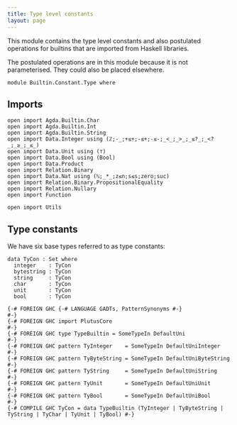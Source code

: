 ```yaml
---
title: Type level constants
layout: page
---
```


This module contains the type level constants and also postulated
operations for builtins that are imported from Haskell libraries.

The postulated operations are in this module because it is not
parameterised. They could also be placed elsewhere.

```
module Builtin.Constant.Type where
```

## Imports

```
open import Agda.Builtin.Char
open import Agda.Builtin.Int
open import Agda.Builtin.String
open import Data.Integer using (ℤ;-_;+≤+;-≤+;-≤-;_<_;_>_;_≤?_;_<?_;_≥_;_≤_)
open import Data.Unit using (⊤)
open import Data.Bool using (Bool)
open import Data.Product
open import Relation.Binary
open import Data.Nat using (ℕ;_*_;z≤n;s≤s;zero;suc)
open import Relation.Binary.PropositionalEquality
open import Relation.Nullary
open import Function

open import Utils
```

## Type constants

We have six base types referred to as type constants:

```
data TyCon : Set where
  integer    : TyCon
  bytestring : TyCon
  string     : TyCon
  char       : TyCon
  unit       : TyCon
  bool       : TyCon

{-# FOREIGN GHC {-# LANGUAGE GADTs, PatternSynonyms #-}                #-}
{-# FOREIGN GHC import PlutusCore                                      #-}
{-# FOREIGN GHC type TypeBuiltin = SomeTypeIn DefaultUni               #-}
{-# FOREIGN GHC pattern TyInteger    = SomeTypeIn DefaultUniInteger    #-}
{-# FOREIGN GHC pattern TyByteString = SomeTypeIn DefaultUniByteString #-}
{-# FOREIGN GHC pattern TyString     = SomeTypeIn DefaultUniString     #-}
{-# FOREIGN GHC pattern TyUnit       = SomeTypeIn DefaultUniUnit       #-}
{-# FOREIGN GHC pattern TyBool       = SomeTypeIn DefaultUniBool       #-}
{-# COMPILE GHC TyCon = data TypeBuiltin (TyInteger | TyByteString | TyString | TyChar | TyUnit | TyBool) #-}
```

